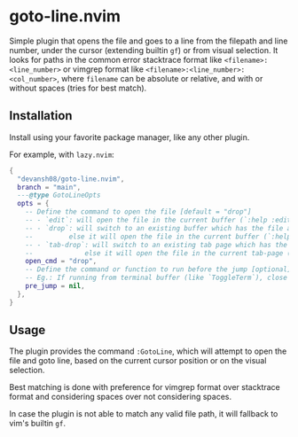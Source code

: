 # goto-line.nvim

Simple plugin that opens the file and goes to a line from the filepath and line number, under the cursor (extending builtin `gf`) or from visual selection.
It looks for paths in the common error stacktrace format like `<filename>:<line_number>` or vimgrep format like `<filename>:<line_number>:<col_number>`, where `filename` can be absolute or relative, and with or without spaces (tries for best match).

## Installation

Install using your favorite package manager, like any other plugin.

For example, with `lazy.nvim`:
```lua
{
  "devansh08/goto-line.nvim",
  branch = "main",
  ---@type GotoLineOpts
  opts = {
    -- Define the command to open the file [default = "drop"]
    -- - `edit`: will open the file in the current buffer (`:help :edit`)
    -- - `drop`: will switch to an existing buffer which has the file already open;
    --         else it will open the file in the current buffer (`:help :drop`)
    -- - `tab-drop`: will switch to an existing tab page which has the file already open;
    --             else it will open the file in the current tab-page (`:help :drop`)
    open_cmd = "drop",
    -- Define the command or function to run before the jump [optional]
    -- Eg.: If running from terminal buffer (like `ToggleTerm`), close the buffer before jump
    pre_jump = nil,
  },
}
```

## Usage

The plugin provides the command `:GotoLine`, which will attempt to open the file and goto line, based on the current cursor position or on the visual selection.

Best matching is done with preference for vimgrep format over stacktrace format and considering spaces over not considering spaces.

In case the plugin is not able to match any valid file path, it will fallback to vim's builtin `gf`.
